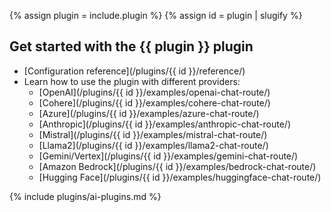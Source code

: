 {% assign plugin = include.plugin %}
{% assign id = plugin | slugify %}

## Get started with the {{ plugin }} plugin

* [Configuration reference](/plugins/{{ id }}/reference/)
* Learn how to use the plugin with different providers:
  * [OpenAI](/plugins/{{ id }}/examples/openai-chat-route/)
  * [Cohere](/plugins/{{ id }}/examples/cohere-chat-route/)
  * [Azure](/plugins/{{ id }}/examples/azure-chat-route/)
  * [Anthropic](/plugins/{{ id }}/examples/anthropic-chat-route/)
  * [Mistral](/plugins/{{ id }}/examples/mistral-chat-route/)
  * [Llama2](/plugins/{{ id }}/examples/llama2-chat-route/)
  * [Gemini/Vertex](/plugins/{{ id }}/examples/gemini-chat-route/)
  * [Amazon Bedrock](/plugins/{{ id }}/examples/bedrock-chat-route/)
  * [Hugging Face](/plugins/{{ id }}/examples/huggingface-chat-route/)

{% include plugins/ai-plugins.md %}